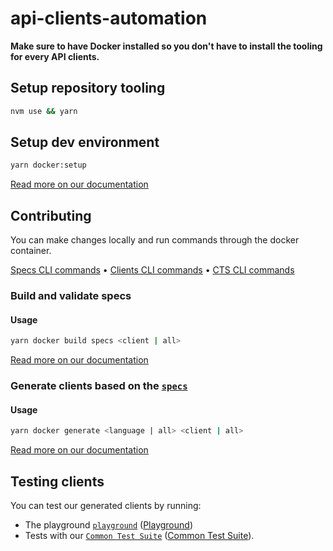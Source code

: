 # api-clients-automation

**Make sure to have Docker installed so you don't have to install the tooling for every API clients.**

## Setup repository tooling

```bash
nvm use && yarn
```

## Setup dev environment

```bash
yarn docker:setup
```

[Read more on our documentation](https://api-clients-automation.netlify.app/docs/automation/setupRepository)

## Contributing

You can make changes locally and run commands through the docker container.

[Specs CLI commands](https://api-clients-automation.netlify.app/docs/automation/CLI/specsCommands) • [Clients CLI commands](https://api-clients-automation.netlify.app/docs/automation/CLI/clientsCommands) • [CTS CLI commands](https://api-clients-automation.netlify.app/docs/automation/CLI/ctsCommands)

### Build and validate specs

#### Usage

```bash
yarn docker build specs <client | all>
```

[Read more on our documentation](https://api-clients-automation.netlify.app/docs/automation/addNewApiClient)

### Generate clients based on the [`specs`](./specs/)

#### Usage

```bash
yarn docker generate <language | all> <client | all>
```

[Read more on our documentation](https://api-clients-automation.netlify.app/docs/automation/addNewLanguage)

## Testing clients

You can test our generated clients by running:

- The playground [`playground`](./playground) ([Playground](https://api-clients-automation.netlify.app/docs/automation/testing/playground.md))
- Tests with our [`Common Test Suite`](./tests/) ([Common Test Suite](https://api-clients-automation.netlify.app/docs/automation/testing/commonTestSuite.md)).
